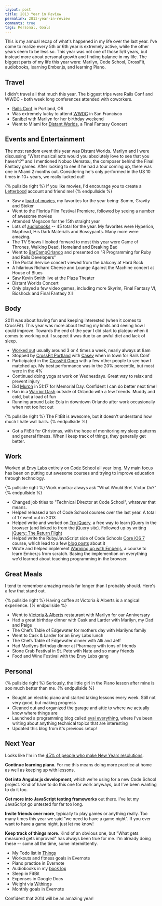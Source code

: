 ```yaml
---
layout: post
title: 2013 Year in Review
permalink: 2013-year-in-review
comments: true
tags: Personal, Goals
---
```


This is my annual recap of what's happened in my life over the last year. I've come to realize every 5th or 6th year is extremely active, while the other years seem to be less so. This year was not one of those 5/6 years, but instead more about personal growth and finding balance in my life. The biggest parts of my life this year were: Marilyn, Code School, CrossFit, audiobooks, learning Ember.js, and learning Piano.

## Travel

I didn't travel all that much this year. The biggest trips were Rails Conf and WWDC - both week long conferences attended with coworkers.

- [Rails Conf](http://railsconf.com/) in Portland, OR
- Was extremely lucky to attend [WWDC](/wwdc) in San Francisco
- [Sanibel](https://twitter.com/adamfortuna/status/365957862113021952) with Marilyn for her birthday weekend
- Went to Miami for [Distant Worlds](https://twitter.com/adamfortuna/status/404414324401520641), a Final Fantasy Concert

## Events and Entertainment

The most random event this year was Distant Worlds. Marilyn and I were discussing "What musical acts would you absolutely love to see that you haven't?" and I mentioned Nobuo Uematsu, the composer behind the Final Fantasy games. After looking to see if he had a tour coming up, there was one in Miami 2 months out. Considering he's only performed in the US 10 times in 10+ years, we really lucked out!

{% pullside right %}
If you like movies, I'd encourage you to create a [Letterboxd](http://letterboxd.com/) account and friend me!
{% endpullside %}

* Saw a [load of movies](http://letterboxd.com/adamfortuna/year/2013/), my favorites for the year being: Somm, Gravity and Stoker
* Went to the Florida Film Festival Premiere, followed by seeing a number of awesome movies
* Attended Megacon for the 15th straight year
* Lots of [audiobooks](/books) -- 45 total for the year. My favorites were Hyperion, Maphead, His Dark Materials and Bossypants. Many more were amazing.
* The TV Shows I looked forward to most this year were Game of Thrones, Walking Dead, Homeland and Breaking Bad
* Went to [BarCampOrlando](https://twitter.com/adamfortuna/status/335839768439029761) and presented on "R Programming for Ruby and Rails Developers"
* The Postal Service concert viewed from the balcony at Hard Rock
* A hilarious Richard Cheese and Lounge Against the Machine concert at House of Blues
* Saw Kevin Smith live at the Plaza Theater
* Distant Worlds Concert
* Only played a few video games, including more Skyrim, Final Fantasy VI, Bioshock and Final Fantasy XII

## Body

2011 was about having fun and keeping interested (when it comes to CrossFit). This year was more about testing my limits and seeing how I could improve. Towards the end of the year I did start to plateau when it comes to working out. I suspect it was due to an awful diet and lack of sleep.

* [Worked out](/2-years-of-crossfit) usually around 3 or 4 times a week, nearly always at 8am
* Stopped by [CrossFit Portland](http://www.crossfitportland.com/) with [Casey](https://twitter.com/yeabuddy) when in town for Rails Conf
* Participated in the [CrossFit Open](http://evaleverything.com/2013/11/12/xkcd-style-graphs-with-r/) with a few other people to see how I matched up. My best performance was in the 20% percentile, but most were in the 4%
* Continued doing yoga at work on Wednesdays. Great way to relax and prevent injury
* Did [Murph](http://www.crossfit.com/mt-archive2/000881.html) in 51:17 for Memorial Day. Confident I can do better next time!
* Ran in a [Warrior Dash](https://twitter.com/adamfortuna/status/297775932167553024) outside of Orlando with a few friends. Muddy and cold, but a load of fun
* Running around Lake Eola in downtown Orlando after work occasionally when not too hot out

{% pullside right %}
The FitBit is awesome, but it doesn't understand how much I hate wall balls.
{% endpullside %}

* Got a FitBit for Christmas, with the hope of monitoring my sleep patterns and general fitness. When I keep track of things, they generally get better.

## Work

Worked at [Envy Labs](http://envylabs.com) entirely on [Code School](http://codeschool.com) all year long. My main focus has been on putting out awesome courses and trying to improve education through technology.

{% pullside right %}
Work mantra: always ask "What Would Bret Victor Do?"
{% endpullside %}

* Changed job titles to "Technical Director at Code School", whatever that means.
* Helped released a ton of Code School courses over the last year. A total of 17 went out in 2013
* Helped write and worked on [Try jQuery](http://try.jquery.com), a free way to learn jQuery in the browser (and linked to from the jQuery site). Followed up by writing [jQuery: The Return Flight](https://www.codeschool.com/courses/jquery-the-return-flight)
* Helped write the Ruby/JavaScript side of Code Schools [Core iOS 7](https://www.codeschool.com/courses/core-ios-7) course, which lead to a few [blog posts](http://evaleverything.com/2013/10/04/teaching-ios-7-at-codeschool/) about it
* Wrote and helped implement [Warming up with Emberjs](https://www.codeschool.com/courses/warming-up-with-emberjs), a course to learn Ember.js from scratch. Basing the implemention on everything we'd learned about teaching programming in the browser.

## Great Meals

I tend to remember amazing meals far longer than I probably should. Here's a few that stand out.

{% pullside right %}
Having coffee at Victoria & Alberts is a magical experience.
{% endpullside %}

* Went to [Victoria & Alberts](http://victoria-alberts.com/) restaurant with Marilyn for our Anniversary
* Had a great birthday dinner with Cask and Larder with Marilyn, my Dad and Paige
* The Chefs Table of Edgewater for mothers day with Marilyns family
* Went to Cask & Larder for an Envy Labs lunch
* The Chefs Table of Edgewater dinner with Alli and Jeff
* Had Marilyns Birthday dinner at Pharmacy with tons of friends
* Stone Crab Festival in St. Pete with Nate and so many friends
* Food and Wine Festival with the Envy Labs gang

## Personal

{% pullside right %}
Seriously, the little girl in the Piano lesson after mine is soo much better than me.
{% endpullside %}

* Bought an electric piano and started taking lessons every week. Still not very good, but making progress
* Cleaned out and organized the garage and attic to where we actually know where things are
* Launched a programming blog called [eval everything](http://evaleverything.com/), where I've been writing about anything technical topics that are interesting
* Updated this blog from it's previous setup!

## Next Year

Looks like I'm in the [45% of people who make New Years resolutions](http://www.statisticbrain.com/new-years-resolution-statistics/).

**Continue learning piano**. For me this means doing more practice at home as well as keeping up with lessons.

**Get into Angular.js development**, which we're using for a new Code School project. Kind of have to do this one for work anyways, but I've been wanting to do it too.

**Get more into JavaScript testing frameworks** out there. I've let my JavaScript go untested for far too long.

**Invite friends over more**, typically to play games or anything really. Too many times this year we said "we need to have a game night". If you ever want to have a game night, just let me know!

**Keep track of things more**. Kind of an obvious one, but "What gets measured gets improved" has always been true for me. I'm already doing these -- some all the time, some intermittently.

* My Todo list in [Things](http://culturedcode.com/things/)
* Workouts and fitness goals in Evernote
* Piano practice in Evernote
* Audiobooks in my [book log](/books)
* Sleep in FitBit
* Expenses in Google Docs
* Weight via [Withings](http://www.withings.com/en/scales)
* Monthly goals in Evernote

Confident that 2014 will be an amazing year!
